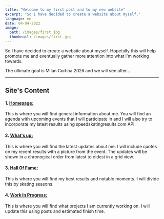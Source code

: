 ```yaml
---
title: "Welcome to my first post and to my new website"
excerpt: "So I have decided to create a website about myself."
language: en
date: 04-04-2022
image: 
  path: /images/first.jpg
  thumbnail: /images/first.jpg
---
```


So I have decided to create a website about myself. Hopefully this will help promote me and eventually gather more attention into what I'm working towards.

The ultimate goal is Milan Cortina 2026 and we will see after...

---
## Site's Content

#### 1. [Homepage:](https://chrisfiola.github.io "Homepage:")
   <p>This is where you will find general information about me.
   You will find an agenda with upcoming events that I will participate in and I will also try to incorporate my latest results using       speedskatingresults.com API.</p>
    
#### 2. [What's up:](https://chrisfiola.github.io/updates/ "What's up?:")
   <p>This is where you will find the latest updates about me.
   I will include quotes on my recent results with a picture from the event. The updates will be shown in a chronogical order from latest to oldest in a grid view.</p>
    
#### 3. [Hall Of Fame:](https://chrisfiola.github.io/hof/ "Hall Of Fame:")
   <p>This is where you will find my best results and notable moments.
   I will divide this by skating seasons.</p>
    
#### 4. [Work In Progress:](https://chrisfiola.github.io/wip/ "Work In Progress:")
   <p>This is where you will find what projects I am currently working on.
   I will update this using posts and estimated finish time.</p>
